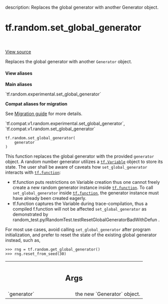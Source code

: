 description: Replaces the global generator with another Generator object.

<div itemscope itemtype="http://developers.google.com/ReferenceObject">
<meta itemprop="name" content="tf.random.set_global_generator" />
<meta itemprop="path" content="Stable" />
</div>

# tf.random.set_global_generator

<!-- Insert buttons and diff -->

<table class="tfo-notebook-buttons tfo-api nocontent" align="left">

</table>

<a target="_blank" class="external" href="/code/stable/tensorflow/python/ops/stateful_random_ops.py">View source</a>



Replaces the global generator with another `Generator` object.

<section class="expandable">
  <h4 class="showalways">View aliases</h4>
  <p>
<b>Main aliases</b>
<p>`tf.random.experimental.set_global_generator`</p>

<b>Compat aliases for migration</b>
<p>See
<a href="https://www.tensorflow.org/guide/migrate">Migration guide</a> for
more details.</p>
<p>`tf.compat.v1.random.experimental.set_global_generator`, `tf.compat.v1.random.set_global_generator`</p>
</p>
</section>

<pre class="devsite-click-to-copy prettyprint lang-py tfo-signature-link">
<code>tf.random.set_global_generator(
    generator
)
</code></pre>



<!-- Placeholder for "Used in" -->

This function replaces the global generator with the provided `generator`
object.
A random number generator utilizes a <a href="../../tf/Variable.md"><code>tf.Variable</code></a> object to store its state.
The user shall be aware of caveats how `set_global_generator` interacts with
<a href="../../tf/function.md"><code>tf.function</code></a>:

- tf.function puts restrictions on Variable creation thus one cannot freely
  create a new random generator instance inside <a href="../../tf/function.md"><code>tf.function</code></a>.
  To call `set_global_generator` inside <a href="../../tf/function.md"><code>tf.function</code></a>, the generator instance
  must have already been created eagerly.
- tf.function captures the Variable during trace-compilation, thus a compiled
  f.function will not be affected `set_global_generator` as demonstrated by
  random_test.py/RandomTest.testResetGlobalGeneratorBadWithDefun .

For most use cases, avoid calling `set_global_generator` after program
initialization, and prefer to reset the state of the existing global generator
instead, such as,

```
>>> rng = tf.random.get_global_generator()
>>> rng.reset_from_seed(30)
```


<!-- Tabular view -->
 <table class="responsive fixed orange">
<colgroup><col width="214px"><col></colgroup>
<tr><th colspan="2"><h2 class="add-link">Args</h2></th></tr>

<tr>
<td>
`generator`
</td>
<td>
the new `Generator` object.
</td>
</tr>
</table>

